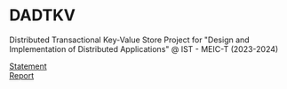 # DADTKV
Distributed Transactional Key-Value Store Project for "Design and Implementation of Distributed Applications" @ IST - MEIC-T (2023-2024)

[Statement](docs/statement.pdf)\
[Report](docs/report.pdf)
